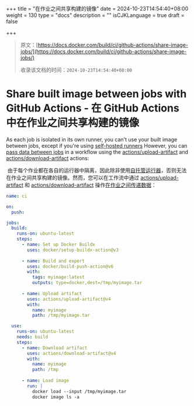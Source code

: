+++
title = "在作业之间共享构建的镜像"
date = 2024-10-23T14:54:40+08:00
weight = 130
type = "docs"
description = ""
isCJKLanguage = true
draft = false

+++

> 原文：[https://docs.docker.com/build/ci/github-actions/share-image-jobs/](https://docs.docker.com/build/ci/github-actions/share-image-jobs/)
>
> 收录该文档的时间：`2024-10-23T14:54:40+08:00`

# Share built image between jobs with GitHub Actions - 在 GitHub Actions 中在作业之间共享构建的镜像

As each job is isolated in its own runner, you can't use your built image between jobs, except if you're using [self-hosted runners](https://docs.github.com/en/actions/hosting-your-own-runners/about-self-hosted-runners) However, you can [pass data between jobs](https://docs.github.com/en/actions/using-workflows/storing-workflow-data-as-artifacts#passing-data-between-jobs-in-a-workflow) in a workflow using the [actions/upload-artifact](https://github.com/actions/upload-artifact) and [actions/download-artifact](https://github.com/actions/download-artifact) actions:

​	由于每个作业都在各自的运行器中隔离，因此除非使用[自托管运行器](https://docs.github.com/en/actions/hosting-your-own-runners/about-self-hosted-runners)，否则无法在作业之间共享构建的镜像。然而，您可以在工作流中通过 [actions/upload-artifact](https://github.com/actions/upload-artifact) 和 [actions/download-artifact](https://github.com/actions/download-artifact) 操作[在作业之间传递数据](https://docs.github.com/en/actions/using-workflows/storing-workflow-data-as-artifacts#passing-data-between-jobs-in-a-workflow)：

```yaml
name: ci

on:
  push:

jobs:
  build:
    runs-on: ubuntu-latest
    steps:
      - name: Set up Docker Buildx
        uses: docker/setup-buildx-action@v3
      
      - name: Build and export
        uses: docker/build-push-action@v6
        with:
          tags: myimage:latest
          outputs: type=docker,dest=/tmp/myimage.tar
      
      - name: Upload artifact
        uses: actions/upload-artifact@v4
        with:
          name: myimage
          path: /tmp/myimage.tar

  use:
    runs-on: ubuntu-latest
    needs: build
    steps:
      - name: Download artifact
        uses: actions/download-artifact@v4
        with:
          name: myimage
          path: /tmp
      
      - name: Load image
        run: |
          docker load --input /tmp/myimage.tar
          docker image ls -a          
```
